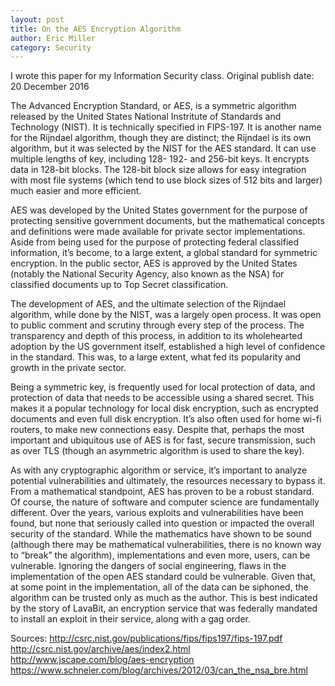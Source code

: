 ```yaml
---
layout: post
title: On the AES Encryption Algorithm
author: Eric Miller
category: Security
---
```


I wrote this paper for my Information Security class. Original publish date: 20 December 2016

The Advanced Encryption Standard, or AES, is a symmetric algorithm released by the United States National Instritute of Standards and Technology (NIST). It is technically specified in FIPS-197. It is another name for the Rijndael algorithm, though they are distinct; the Rijndael is its own algorithm, but it was selected by the NIST for the AES standard. It can use multiple lengths of key, including 128- 192- and 256-bit keys. It encrypts data in 128-bit blocks. The 128-bit block size allows for easy integration with most file systems (which tend to use block sizes of 512 bits and larger) much easier and more efficient.

AES was developed by the United States government for the purpose of protecting sensitive government documents, but the mathematical concepts and definitions were made available for private sector implementations. Aside from being used for the purpose of protecting federal classified information, it’s become, to a large extent, a global standard for symmetric encryption. In the public sector, AES is approved by the United States (notably the National Security Agency, also known as the NSA) for classified documents up to Top Secret classification.

The development of AES, and the ultimate selection of the Rijndael algorithm, while done by the NIST, was a largely open process. It was open to public comment and scrutiny through every step of the process. The transparency and depth of this process, in addition to its wholehearted adoption by the US government itself, established a high level of confidence in the standard. This was, to a large extent, what fed its popularity and growth in the private sector. 

Being a symmetric key, is frequently used for local protection of data, and protection of data that needs to be accessible using a shared secret. This makes it a popular technology for local disk encryption, such as encrypted documents and even full disk encryption. It’s also often used for home wi-fi routers, to make new connections easy. Despite that, perhaps the most important and ubiquitous use of AES is for fast, secure transmission, such as over TLS (though an asymmetric algorithm is used to share the key). 

As with any cryptographic algorithm or service, it’s important to analyze potential vulnerabilities and ultimately, the resources necessary to bypass it. From a mathematical standpoint, AES has proven to be a robust standard. Of course, the nature of software and computer science are fundamentally different. Over the years, various exploits and vulnerabilities have been found, but none that seriously called into question or impacted the overall security of the standard. While the mathematics have shown to be sound (although there may be mathematical vulnerabilities, there is no known way to “break” the algorithm), implementations and even more, users, can be vulnerable. Ignoring the dangers of social engineering, flaws in the implementation of the open AES standard could be vulnerable. Given that, at some point in the implementation, all of the data can be siphoned, the algorithm can be trusted only as much as the author. This is best indicated by the story of LavaBit, an encryption service that was federally mandated to install an exploit in their service, along with a gag order.



Sources:
http://csrc.nist.gov/publications/fips/fips197/fips-197.pdf
http://csrc.nist.gov/archive/aes/index2.html
http://www.jscape.com/blog/aes-encryption
https://www.schneier.com/blog/archives/2012/03/can_the_nsa_bre.html


